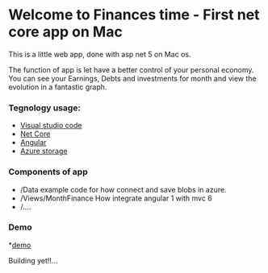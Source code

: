 # Welcome to Finances time - First net core app on Mac

This is a little web app, done with asp net 5 on Mac os.

The function of app is let have a better control of your personal economy. You can see your Earnings, Debts and investments for month and view the evolution in a fantastic graph.

### Tegnology usage:
* [Visual studio code](https://code.visualstudio.com/) 
* [Net Core](https://dotnet.github.io/)
* [Angular](https://angularjs.org/)
* [Azure storage](https://azure.microsoft.com/en-us/)

### Components of app
* /Data
  example code for how connect and save blobs in azure.
* /Views/MonthFinance
  How integrate angular 1 with mvc 6
* /....

### Demo
*[demo](https://financesnetcore.azurewebsites.net/)

Building yet!!...